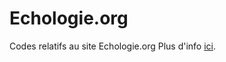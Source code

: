 # Echologie.org
Codes relatifs au site Echologie.org
Plus d'info [ici](http://echologie.github.io/Echologie.org/ "Test").
